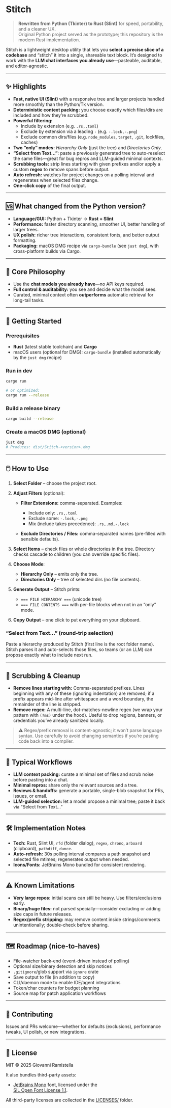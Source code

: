 # Stitch

> **Rewritten from Python (Tkinter) to Rust (Slint)** for speed, portability, and a cleaner UX.  
> Original Python project served as the prototype; this repository is the modern Rust implementation.

Stitch is a lightweight desktop utility that lets you **select a precise slice of a codebase** and “stitch” it into a single, shareable text block. It’s designed to work with the **LLM chat interfaces you already use**—pasteable, auditable, and editor-agnostic.

---

## ✨ Highlights

- **Fast, native UI (Slint)** with a responsive tree and larger projects handled more smoothly than the Python/Tk version.
- **Deterministic context packing:** you choose exactly which files/dirs are included and how they’re scrubbed.
- **Powerful filtering:**
  - Include by extension (e.g. `.rs,.toml`)
  - Exclude by extension via a leading `-` (e.g. `-.lock,-.png`)
  - Exclude common dirs/files (e.g. `node_modules`, `target`, `.git`, lockfiles, caches)
- **Two “only” modes:** _Hierarchy Only_ (just the tree) and _Directories Only_.
- **“Select from Text…”**: paste a previously generated tree to auto-reselect the same files—great for bug repros and LLM-guided minimal contexts.
- **Scrubbing tools:** strip lines starting with given prefixes and/or apply a custom **regex** to remove spans before output.
- **Auto refresh:** watches for project changes on a polling interval and regenerates when selected files change.
- **One-click copy** of the final output.

---

## 🆚 What changed from the Python version?

- **Language/GUI:** Python + Tkinter → **Rust + Slint**
- **Performance:** faster directory scanning, smoother UI, better handling of larger trees.
- **UX polish:** richer tree interactions, consistent fonts, and better output formatting.
- **Packaging:** macOS DMG recipe via `cargo-bundle` (see `just dmg`), with cross-platform builds via Cargo.

---

## 🧭 Core Philosophy

- Use the **chat models you already have**—no API keys required.
- **Full control & auditability:** you see and decide what the model sees.
- Curated, minimal context often **outperforms** automatic retrieval for long-tail tasks.

---

## 🚀 Getting Started

### Prerequisites
- **Rust** (latest stable toolchain) and **Cargo**
- macOS users (optional for DMG): `cargo-bundle` (installed automatically by the `just dmg` recipe)

### Run in dev
```bash
cargo run

# or optimized:
cargo run --release
```

### Build a release binary

```bash
cargo build --release
```

### Create a macOS DMG (optional)

```bash
just dmg
# Produces: dist/Stitch-<version>.dmg
```

---

## 🖱️ How to Use

1. **Select Folder** – choose the project root.
2. **Adjust Filters** (optional):

   * **Filter Extensions:** comma-separated. Examples:

     * Include only: `.rs,.toml`
     * Exclude some: `-.lock,-.png`
     * Mix (include takes precedence): `.rs,.md,-.lock`
   * **Exclude Directories / Files:** comma-separated names (pre-filled with sensible defaults).
3. **Select Items** – check files or whole directories in the tree. Directory checks cascade to children (you can override specific files).
4. **Choose Mode**:

   * **Hierarchy Only** – emits only the tree.
   * **Directories Only** – tree of selected dirs (no file contents).
5. **Generate Output** – Stitch prints:

   * `=== FILE HIERARCHY ===` (unicode tree)
   * `=== FILE CONTENTS ===` with per-file blocks when not in an “only” mode.
6. **Copy Output** – one click to put everything on your clipboard.

### “Select from Text…” (round-trip selection)

Paste a hierarchy produced by Stitch (first line is the root folder name). Stitch parses it and auto-selects those files, so teams (or an LLM) can propose exactly what to include next run.

---

## 🔧 Scrubbing & Cleanup

* **Remove lines starting with:** Comma-separated prefixes. Lines beginning with any of these (ignoring indentation) are removed; if a prefix appears mid-line after whitespace and a word boundary, the remainder of the line is stripped.
* **Remove regex:** A multi-line, dot-matches-newline regex (we wrap your pattern with `(?ms)` under the hood). Useful to drop regions, banners, or credentials you’ve already sanitized locally.

> ⚠️ Regex/prefix removal is content-agnostic; it won’t parse language syntax. Use carefully to avoid changing semantics if you’re pasting code back into a compiler.

---

## 🧩 Typical Workflows

* **LLM context packing:** curate a minimal set of files and scrub noise before pasting into a chat.
* **Minimal repros:** share only the relevant sources and a tree.
* **Reviews & handoffs:** generate a portable, single-blob snapshot for PRs, issues, or email.
* **LLM-guided selection:** let a model propose a minimal tree; paste it back via “Select from Text…”

---

## 🛠️ Implementation Notes

* **Tech:** Rust, Slint UI, `rfd` (folder dialog), `regex`, `chrono`, `arboard` (clipboard), `pathdiff`, `dunce`.
* **Auto-refresh:** 30s polling interval compares a path snapshot and selected file mtimes; regenerates output when needed.
* **Icons/Fonts:** JetBrains Mono bundled for consistent rendering.

---

## ⚠️ Known Limitations

* **Very large repos:** initial scans can still be heavy. Use filters/exclusions early.
* **Binary/huge files:** not parsed specially—consider excluding or adding size caps in future releases.
* **Regex/prefix stripping:** may remove content inside strings/comments unintentionally; double-check before sharing.

---

## 🗺️ Roadmap (nice-to-haves)

* File-watcher back-end (event-driven instead of polling)
* Optional size/binary detection and skip notices
* `.gitignore`/glob support via `ignore` crate
* Save output to file (in addition to copy)
* CLI/daemon mode to enable IDE/agent integrations
* Token/char counters for budget planning
* Source map for patch application workflows

---

## 🤝 Contributing

Issues and PRs welcome—whether for defaults (exclusions), performance tweaks, UI polish, or new integrations.

---

## 📄 License

MIT © 2025 Giovanni Ramistella

It also bundles third-party assets:

- [JetBrains Mono](https://www.jetbrains.com/lp/mono/) font, licensed under the  
  [SIL Open Font License 1.1](./LICENSES/LICENSE-JetBrainsMono.txt).

All third-party licenses are collected in the [LICENSES/](./LICENSES) folder.
